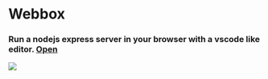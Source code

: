 # Webbox
### Run a nodejs express server in your browser with a vscode like editor. [Open](https://webbox.lukegibson.dev)  
![](https://utfs.io/f/XYf3vgwsdO6eAfxIME3EGbfPTzLh3I2SMvx4WweBFqdD8Q0n)


